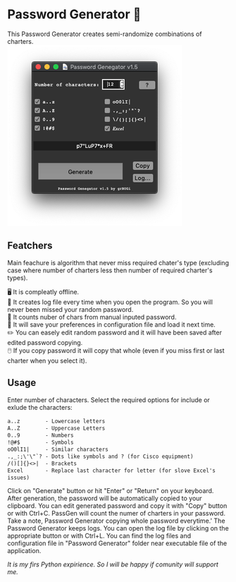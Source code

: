 # Password Generator 🔑

This Password Generator creates semi-randomize combinations of charters.
<br>
![Screenshot](/screenshot.png)
## Featchers
Main feachure is algorithm that never miss required chater's type (excluding case where number of charters less then number of required charter's types).

🖥️ It is compleatly offline.<br>
📜 It creates log file every time when you open the program. So you will never been missed your random password.<br>
🧮 It counts nuber of chars from manual inputed password.<br>
💾 It will save your preferences in configuration file and load it next time.<br>
✏️ You can easely edit random password and it will have been saved after edited password copying.<br>
🖱️ If you copy password it will copy that whole (even if you miss first or last charter when you select it).

## Usage
Enter number of characters.
Select the required options for include or exlude the characters:

```
a..z        - Lowercase letters
A..Z        - Uppercase Letters
0..9        - Numbers
!@#$        - Symbols
oO0lI1|     - Similar characters
.,_:;\'\"`? - Dots like symbols and ? (for Cisco equipment)
/()[]{}<>|  - Brackets
Excel       - Replace last character for letter (for slove Excel's issues)
```

Click on "Generate" button or hit "Enter" or "Return" on your keyboard.
After generation, the password will be automatically copied to your clipboard.
You can edit generated password and copy it with "Copy" button or with Ctrl+C. PassGen will count the numer of charters in your password. Take a note, Password Generator copying whole password everytime.'
The Password Generator keeps logs. You can open the log file by clicking on the appropriate button or with Ctrl+L.
You can find the log files and configuration file in "Password Generator" folder near executable file of the application.



_It is my firs Python expirience. So I will be happy if comunity will support me._

